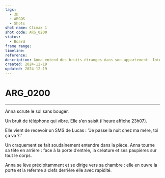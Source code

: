 ```yaml
---
tags:
  - 3D
  - ARGOS
  - Shots
shot name: Climax 1
shot code: ARG_0200
status:
  - Board
frame range: 
timeline: 
reference: 
description: Anna entend des bruits étranges dans son appartement. Intérieur du salon. Nuit.
created: 2024-12-19
updated: 2024-12-19
---
```


# ARG_0200
---
Anna scrute le sol sans bouger. 

Un bruit de téléphone qui vibre. Elle s’en saisit (l’heure affiche 23h07). 

Elle vient de recevoir un SMS de Lucas : ”Je passe la nuit chez ma mère, toi ça va ?.” 

Un craquement se fait soudainement entendre dans la pièce. Anna tourne sa tête en arrière : face à la porte d’entrée, la créature et ses paupières sur tout le corps. 

Anna se lève précipitamment et se dirige vers sa chambre : elle en ouvre la porte et la referme à clefs derrière elle avec rapidité. 

